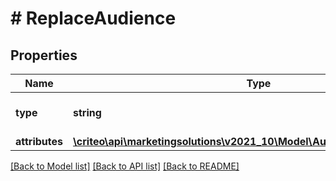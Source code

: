 # # ReplaceAudience

## Properties

Name | Type | Description | Notes
------------ | ------------- | ------------- | -------------
**type** | **string** | the name of the entity type |
**attributes** | [**\criteo\api\marketingsolutions\v2021_10\Model\AudienceNameDescription**](AudienceNameDescription.md) |  |

[[Back to Model list]](../../README.md#models) [[Back to API list]](../../README.md#endpoints) [[Back to README]](../../README.md)
